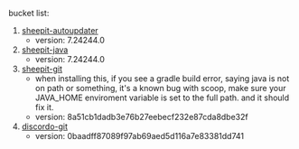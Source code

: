 bucket list:
1. [sheepit-autoupdater](https://www.sheepit-renderfarm.com/getstarted)
    - version: 7.24244.0
2. [sheepit-java](https://www.sheepit-renderfarm.com/getstarted)
    - version: 7.24244.0
3. [sheepit-git](https://gitlab.com/sheepitrenderfarm/client)
    - when installing this, if you see a gradle build error, saying java is not on path or something, it's a known bug with scoop, make sure your JAVA_HOME enviroment variable is set to the full path. and it should fix it.
    - version: 8a51cb1dadb3e76b27eebecf232e87cda8dbe32f
4. [discordo-git](https://github.com/ayn2op/discordo)
    - version: 0baadff87089f97ab69aed5d116a7e83381dd741
